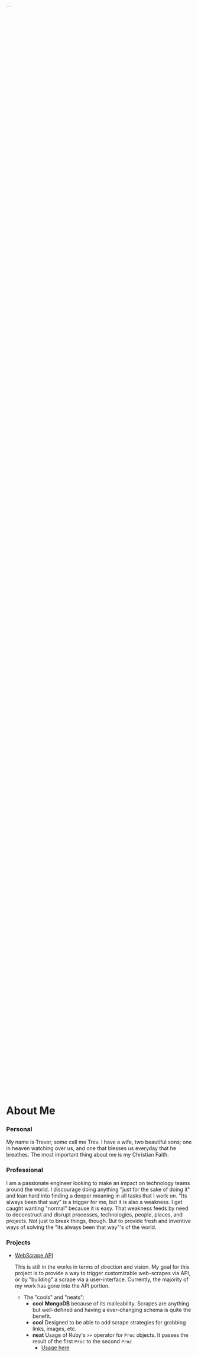 <img src="/Users/trevorbroaddus/vail-ice-skating.JPG" alt="vail-ice-skating" style="zoom:10%; width:75%"/>



# About Me

### Personal

My name is Trevor, some call me Trev. I have a wife, two beautiful sons; one in heaven watching over us, and one that blesses us everyday that he breathes. The most important thing about me is my Christian Faith.

### Professional

I am a passionate engineer looking to make an impact on technology teams around the world. I discourage doing anything "just for the sake of doing it" and lean hard into finding a deeper meaning in all tasks that I work on. "Its always been that way" is a trigger for me, but it is also a weakness. I get caught wanting "normal" because it is easy. That weakness feeds by need to deconstruct and disrupt processes, technologies, people, places, and projects. Not just to break things, though. But to provide fresh and inventive ways of solving the "its always been that way"'s of the world.

### Projects

- [WebScrape API](https://github.com/TangentialSolutions/web-scrape-api)

  This is still in the works in terms of direction and vision. My goal for this project is to provide a way to trigger customizable web-scrapes via API, or by "building" a scrape via a user-interface. Currently, the majority of my work has gone into the API portion.

  - The "cools" and "neats":
    - **cool**  **MongoDB** because of its malleability. Scrapes are anything but well-defined and having a ever-changing schema is quite the benefit.
    - **cool** Designed to be able to add scrape strategies for grabbing links, images, etc.
    - **neat** Usage of Ruby's `>>` operator for `Proc` objects. It passes the result of the first `Proc` to the second `Proc`
      - [Usage here](https://github.com/TangentialSolutions/web-scrape-api/blob/master/lib/service/scraper.rb#L22)



 

<!--
Ideas:

- 🔭 I’m currently working on ...
- 🌱 I’m currently learning ...
- 👯 I’m looking to collaborate on ...
- 🤔 I’m looking for help with ...
- 💬 Ask me about ...
- 📫 How to reach me: ...
- 😄 Pronouns: ...
- ⚡ Fun fact: ...
-->
